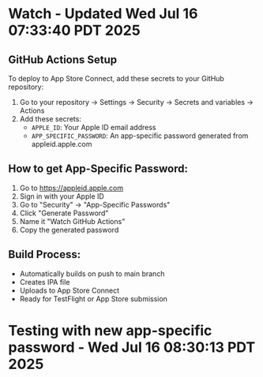 # Watch - Updated Wed Jul 16 07:33:40 PDT 2025

## GitHub Actions Setup

To deploy to App Store Connect, add these secrets to your GitHub repository:

1. Go to your repository → Settings → Security → Secrets and variables → Actions
2. Add these secrets:
   - `APPLE_ID`: Your Apple ID email address
   - `APP_SPECIFIC_PASSWORD`: An app-specific password generated from appleid.apple.com

## How to get App-Specific Password:
1. Go to https://appleid.apple.com
2. Sign in with your Apple ID
3. Go to "Security" → "App-Specific Passwords"
4. Click "Generate Password"
5. Name it "Watch GitHub Actions"
6. Copy the generated password

## Build Process:
- Automatically builds on push to main branch
- Creates IPA file
- Uploads to App Store Connect
- Ready for TestFlight or App Store submission
# Testing with new app-specific password - Wed Jul 16 08:30:13 PDT 2025
